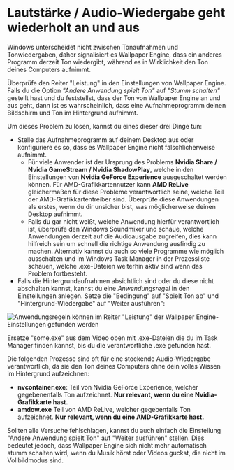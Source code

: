 # Lautstärke / Audio-Wiedergabe geht wiederholt an und aus

Windows unterscheidet nicht zwischen Tonaufnahmen und Tonwiedergaben, daher signalisiert es Wallpaper Engine, dass ein anderes Programm derzeit Ton wiedergibt, während es in Wirklichkeit den Ton deines Computers aufnimmt.

Überprüfe den Reiter "Leistung" in den Einstellungen von Wallpaper Engine. Falls du die Option *"Andere Anwendung spielt Ton"* auf *"Stumm schalten"* gestellt hast und du feststellst, dass der Ton von Wallpaper Engine an und aus geht, dann ist es wahrscheinlich, dass eine Aufnahmeprogramm deinen Bildschirm und Ton im Hintergrund aufnimmt.

Um dieses Problem zu lösen, kannst du eines dieser drei Dinge tun:

* Stelle das Aufnahmeprogramm auf deinem Desktop aus oder konfiguriere es so, dass es Wallpaper Engine nicht fälschlicherweise aufnimmt.
    * Für viele Anwender ist der Ursprung des Problems **Nvidia Share / Nvidia GameStream / Nvidia ShadowPlay**, welche in den Einstellungen von **Nvidia GeForce Experience** ausgeschaltet werden können. Für AMD-Grafikkartennutzer kann **AMD ReLive** gleichermaßen für diese Probleme verantwortlich seine, welche Teil der AMD-Grafikkartentreiber sind. Überprüfe diese Anwendungen als erstes, wenn du dir unsicher bist, was möglicherweise deinen Desktop aufnimmt.
    * Falls du gar nicht weißt, welche Anwendung hierfür verantwortlich ist, überprüfe den Windows Soundmixer und schaue, welche Anwendungen derzeit auf die Audioausgabe zugreifen, dies kann hilfreich sein um schnell die richtige Anwendung ausfindig zu machen. Alternativ kannst du auch so viele Programme wie möglich ausschalten und im Windows Task Manager in der Prozessliste schauen, welche .exe-Dateien weiterhin aktiv sind wenn das Problem fortbesteht.
* Falls die Hintergrundaufnahmen absichtlich sind oder du diese nicht abschalten kannst, kannst du eine *Anwendungsregel* in den Einstellungen anlegen. Setze die "Bedingung" auf "Spielt Ton ab" und "Hintergrund-Wiedergabe" auf "Weiter ausführen":

![Anwendungsregeln können im Reiter "Leistung" der Wallpaper Engine-Einstellungen gefunden werden](./applicationrule.png)

Ersetze "some.exe" aus dem Video oben mit .exe-Dateien die du im Task Manager finden kannst, bis du die verantwortliche .exe gefunden hast.

Die folgenden Prozesse sind oft für eine stockende Audio-Wiedergabe verantwortlich, da sie den Ton deines Computers ohne dein volles Wissen im Hintergrund aufzeichnen:

* **nvcontainer.exe**: Teil von Nvidia GeForce Experience, welcher gegebenenfalls Ton aufzeichnet. **Nur relevant, wenn du eine Nvidia-Grafikkarte hast.**
* **amdow.exe** Teil von AMD ReLive, welcher gegebenfalls Ton aufzeichnet. **Nur relevant, wenn du eine AMD-Grafikkarte hast.**

Sollten alle Versuche fehlschlagen, kannst du auch einfach die Einstellung "Andere Anwendung spielt Ton" auf "Weiter ausführen" stellen. Dies bedeutet jedoch, dass Wallpaper Engine sich nicht mehr automatisch stumm schalten wird, wenn du Musik hörst oder Videos guckst, die nicht im Vollbildmodus sind.
